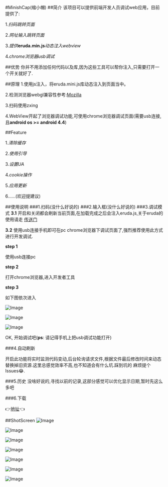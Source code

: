 #MinishCap(缩小帽)
##简介
该项目可以提供前端开发人员调试web应用，目前提供了:

1.*扫码跳转页面*

2.*网址输入跳转页面*

3.*提供***eruda.min.js***动态注入webview*

4.*chrome浏览器usb调试*

##优势
你并不用添加任何代码以及库,因为这些工具可以帮你注入,只需要打开一个开关就好了.

##原理
1.使用js注入，将eruda.mini.js库动态注入到页面当中。

2.检测浏览器webgl兼容性参考:[Mozilla](https://developer.mozilla.org/en-US/Learn/WebGL/By_example/Detect_WebGL)

3.扫码使用zxing

4.WebView开起了浏览器调试功能,可使用chrome浏览器调试页面(需要usb连接,且**android os >= android 4.4**)

##Feature

1.*清除缓存*

2.*使用引导*

3.*设置UA*

4.*cookie操作*

5.*应用更新*

6......(欢迎提建议)

##使用说明
###1.扫码(没什么好说的)
###2.输入框(没什么好说的)
###3.调试模式
**3.1** 开启和关闭都会刷新当前页面,在加载完成之后会注入eruda.js,关于eruda的使用请走 [传送门](https://github.com/liriliri/eruda/blob/master/doc/Readme_CH.md)

**3.2** 使用usb连接手机即可在pc chrome浏览器下调试页面了,强烈推荐使用此方式进行开发调试. 

**step 1**

使用usb连接pc

**step 2**

打开chrome浏览器,进入开发者工具

**step 3**

如下图依次进入

![Image][7]

![Image][8]

![Image][9]

OK, 开始调试吧(**ps**: 请记得手机上把usb调试功能打开)

###4.自动刷新

开启此功能将实时监测代码变动,后台轮询请求文件,根据文件最后修改时间来动态替换掉旧资源.这里总感觉效率不高,也不知道会有什么坑.踩到坑的
麻烦提个Issues😂.

###5.历史
没啥好说的,寻找以前的记录,这部分感觉可以优化显示日期,暂时先这么多吧

###6.下载

👉[地址](http://fir.im/usvf)👈

##ShotScreen
![Image][0]

![Image][1]

![Image][2]

![Image][3]

![Image][4]

![Image][5]

![Image][6]

[0]: https://raw.githubusercontent.com/liang3472/Fe_WebViewTools_Pro/master/screenshot/0.pic.jpg
[1]: https://raw.githubusercontent.com/liang3472/Fe_WebViewTools_Pro/master/screenshot/1.pic.jpg
[2]: https://raw.githubusercontent.com/liang3472/Fe_WebViewTools_Pro/master/screenshot/2.pic.jpg
[3]: https://raw.githubusercontent.com/liang3472/Fe_WebViewTools_Pro/master/screenshot/3.pic.jpg
[4]: https://raw.githubusercontent.com/liang3472/Fe_WebViewTools_Pro/master/screenshot/4.pic.jpg
[5]: https://raw.githubusercontent.com/liang3472/Fe_WebViewTools_Pro/master/screenshot/5.pic.jpg
[6]: https://raw.githubusercontent.com/liang3472/Fe_WebViewTools_Pro/master/screenshot/6.pic.jpg
[7]: https://raw.githubusercontent.com/liang3472/Fe_WebViewTools_Pro/master/screenshot/step01.png
[8]: https://raw.githubusercontent.com/liang3472/Fe_WebViewTools_Pro/master/screenshot/step02.png
[9]: https://raw.githubusercontent.com/liang3472/Fe_WebViewTools_Pro/master/screenshot/step03.png

